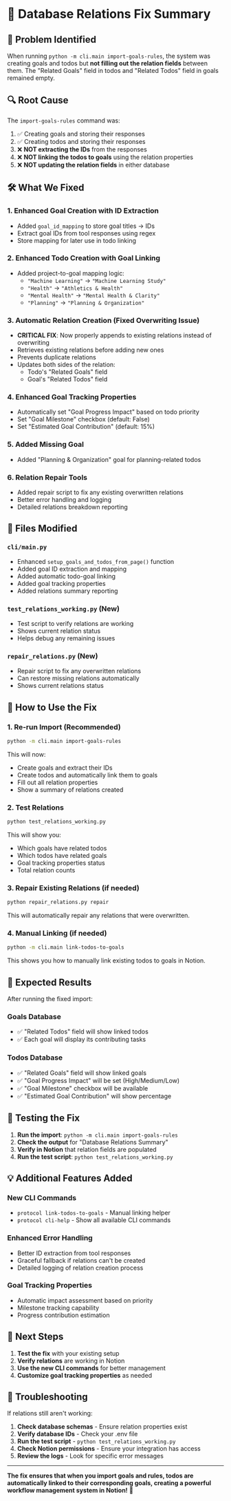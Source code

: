 # 🔗 Database Relations Fix Summary

## 🐛 **Problem Identified**

When running `python -m cli.main import-goals-rules`, the system was creating goals and todos but **not filling out the relation fields** between them. The "Related Goals" field in todos and "Related Todos" field in goals remained empty.

## 🔍 **Root Cause**

The `import-goals-rules` command was:
1. ✅ Creating goals and storing their responses
2. ✅ Creating todos and storing their responses  
3. ❌ **NOT extracting the IDs** from the responses
4. ❌ **NOT linking the todos to goals** using the relation properties
5. ❌ **NOT updating the relation fields** in either database

## 🛠️ **What We Fixed**

### **1. Enhanced Goal Creation with ID Extraction**
- Added `goal_id_mapping` to store goal titles → IDs
- Extract goal IDs from tool responses using regex
- Store mapping for later use in todo linking

### **2. Enhanced Todo Creation with Goal Linking**
- Added project-to-goal mapping logic:
  - `"Machine Learning"` → `"Machine Learning Study"`
  - `"Health"` → `"Athletics & Health"`
  - `"Mental Health"` → `"Mental Health & Clarity"`
  - `"Planning"` → `"Planning & Organization"`

### **3. Automatic Relation Creation (Fixed Overwriting Issue)**
- **CRITICAL FIX**: Now properly appends to existing relations instead of overwriting
- Retrieves existing relations before adding new ones
- Prevents duplicate relations
- Updates both sides of the relation:
  - Todo's "Related Goals" field
  - Goal's "Related Todos" field

### **4. Enhanced Goal Tracking Properties**
- Automatically set "Goal Progress Impact" based on todo priority
- Set "Goal Milestone" checkbox (default: False)
- Set "Estimated Goal Contribution" (default: 15%)

### **5. Added Missing Goal**
- Added "Planning & Organization" goal for planning-related todos

### **6. Relation Repair Tools**
- Added repair script to fix any existing overwritten relations
- Better error handling and logging
- Detailed relations breakdown reporting

## 📁 **Files Modified**

### **`cli/main.py`**
- Enhanced `setup_goals_and_todos_from_page()` function
- Added goal ID extraction and mapping
- Added automatic todo-goal linking
- Added goal tracking properties
- Added relations summary reporting

### **`test_relations_working.py`** (New)
- Test script to verify relations are working
- Shows current relation status
- Helps debug any remaining issues

### **`repair_relations.py`** (New)
- Repair script to fix any overwritten relations
- Can restore missing relations automatically
- Shows current relations status

## 🚀 **How to Use the Fix**

### **1. Re-run Import (Recommended)**
```bash
python -m cli.main import-goals-rules
```

This will now:
- Create goals and extract their IDs
- Create todos and automatically link them to goals
- Fill out all relation properties
- Show a summary of relations created

### **2. Test Relations**
```bash
python test_relations_working.py
```

This will show you:
- Which goals have related todos
- Which todos have related goals
- Goal tracking properties status
- Total relation counts

### **3. Repair Existing Relations (if needed)**
```bash
python repair_relations.py repair
```

This will automatically repair any relations that were overwritten.

### **4. Manual Linking (if needed)**
```bash
python -m cli.main link-todos-to-goals
```

This shows you how to manually link existing todos to goals in Notion.

## 🔗 **Expected Results**

After running the fixed import:

### **Goals Database**
- ✅ "Related Todos" field will show linked todos
- ✅ Each goal will display its contributing tasks

### **Todos Database**  
- ✅ "Related Goals" field will show linked goals
- ✅ "Goal Progress Impact" will be set (High/Medium/Low)
- ✅ "Goal Milestone" checkbox will be available
- ✅ "Estimated Goal Contribution" will show percentage

## 🧪 **Testing the Fix**

1. **Run the import**: `python -m cli.main import-goals-rules`
2. **Check the output** for "Database Relations Summary"
3. **Verify in Notion** that relation fields are populated
4. **Run the test script**: `python test_relations_working.py`

## 💡 **Additional Features Added**

### **New CLI Commands**
- `protocol link-todos-to-goals` - Manual linking helper
- `protocol cli-help` - Show all available CLI commands

### **Enhanced Error Handling**
- Better ID extraction from tool responses
- Graceful fallback if relations can't be created
- Detailed logging of relation creation process

### **Goal Tracking Properties**
- Automatic impact assessment based on priority
- Milestone tracking capability
- Progress contribution estimation

## 🎯 **Next Steps**

1. **Test the fix** with your existing setup
2. **Verify relations** are working in Notion
3. **Use the new CLI commands** for better management
4. **Customize goal tracking properties** as needed

## 🔧 **Troubleshooting**

If relations still aren't working:

1. **Check database schemas** - Ensure relation properties exist
2. **Verify database IDs** - Check your .env file
3. **Run the test script** - `python test_relations_working.py`
4. **Check Notion permissions** - Ensure your integration has access
5. **Review the logs** - Look for specific error messages

---

**The fix ensures that when you import goals and rules, todos are automatically linked to their corresponding goals, creating a powerful workflow management system in Notion!** 🎉
